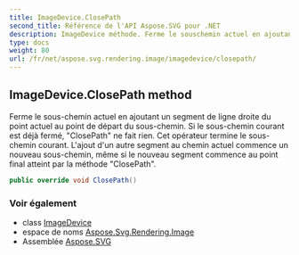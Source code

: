 ```yaml
---
title: ImageDevice.ClosePath
second_title: Référence de l'API Aspose.SVG pour .NET
description: ImageDevice méthode. Ferme le souschemin actuel en ajoutant un segment de ligne droite du point actuel au point de départ du souschemin. Si le souschemin courant est déjà fermé ClosePath ne fait rien. Cet opérateur termine le souschemin courant. Lajout dun autre segment au chemin actuel commence un nouveau souschemin même si le nouveau segment commence au point final atteint par la méthode ClosePath.
type: docs
weight: 80
url: /fr/net/aspose.svg.rendering.image/imagedevice/closepath/
---
```

## ImageDevice.ClosePath method

Ferme le sous-chemin actuel en ajoutant un segment de ligne droite du point actuel au point de départ du sous-chemin. Si le sous-chemin courant est déjà fermé, "ClosePath" ne fait rien. Cet opérateur termine le sous-chemin courant. L'ajout d'un autre segment au chemin actuel commence un nouveau sous-chemin, même si le nouveau segment commence au point final atteint par la méthode "ClosePath".

```csharp
public override void ClosePath()
```

### Voir également

* class [ImageDevice](../)
* espace de noms [Aspose.Svg.Rendering.Image](../../imagedevice/)
* Assemblée [Aspose.SVG](../../../)


